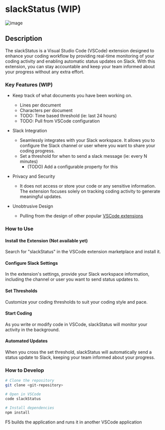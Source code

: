 # slackStatus (WIP)

![image](https://github.com/awhipp/slack-status-vscode-extension/assets/6343174/905a3a44-8fbb-4bf8-adbf-4eb68d77a9c8)

## Description

The slackStatus is a Visual Studio Code (VSCode) extension designed to enhance your coding workflow by providing real-time monitoring of your coding activity and enabling automatic status updates on Slack. With this extension, you can stay accountable and keep your team informed about your progress without any extra effort.

### Key Features (WIP)

* Keep track of what documents you have been working on.
  * Lines per document
  * Characters per document
  * TODO: Time based threshold (ie: last 24 hours)
  * TODO: Pull from VSCode configuration

* Slack Integration
  * Seamlessly integrates with your Slack workspace. It allows you to configure the Slack channel or user where you want to share your coding progress.
  * Set a threshold for when to send a slack message (ie: every N minutes)
    * (TODO) Add a configurable property for this

* Privacy and Security
  * It does not access or store your code or any sensitive information. The extension focuses solely on tracking coding activity to generate meaningful updates.

* Unobtrusive Design
  * Pulling from the design of other popular [VSCode extensions](https://github.com/iCrawl/discord-vscode)

### How to Use

#### Install the Extension (Not available yet)

Search for "slackStatus" in the VSCode extension marketplace and install it.

#### Configure Slack Settings

In the extension's settings, provide your Slack workspace information, including the channel or user you want to send status updates to.

#### Set Thresholds

Customize your coding thresholds to suit your coding style and pace.

#### Start Coding

As you write or modify code in VSCode, slackStatus will monitor your activity in the background.

#### Automated Updates

When you cross the set threshold, slackStatus will automatically send a status update to Slack, keeping your team informed about your progress.

### How to Develop

```bash
# Clone the repository
git clone <git-repository>
```

```bash
# Open in VSCode
code slackStatus
```

```bash
# Install dependencies
npm install
```

F5 builds the application and runs it in another VSCode application
